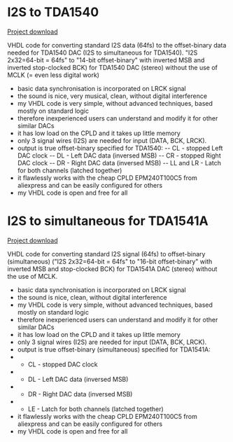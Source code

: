 
# I2S to TDA1540
[Project download](https://github.com/c2titan/I2S-TDA1540)

VHDL code for converting standard I2S data (64fs) to the offset-binary data needed for TDA1540 DAC (I2S to simultaneous for TDA1540).
"I2S 2x32=64-bit = 64fs" to "14-bit offset-binary" with inverted MSB and inverted stop-clocked BCK) for TDA1540 DAC (stereo) without the use of MCLK (= even less digital work)
- basic data synchronisation is incorporated on LRCK signal
- the sound is nice, very musical, clean, without digital interference
- my VHDL code is very simple, without advanced techniques, based mostly on standard logic
- therefore inexperienced users can understand and modify it for other similar DACs
- it has low load on the CPLD and it takes up little memory
- only 3 signal wires (I2S) are needed for input (DATA, BCK, LRCK).
- output is true offset-binary specified for TDA1540: -- CL - stopped Left DAC clock -- DL - Left DAC data (inversed MSB) -- CR - stopped Right DAC clock -- DR - Right DAC data (inversed MSB) -- LL and LR - Latch for both channels (latched together)
- it flawlessly works with the cheap CPLD EPM240T100C5 from aliexpress and can be easily configured for others
- my VHDL code is open and free for all


# I2S to simultaneous for TDA1541A
[Project download](https://github.com/c2titan/I2S-simultaneous-TDA1541A)

VHDL code for converting standard I2S signal (64fs) to offset-binary (simultaneous) ("I2S 2x32=64-bit = 64fs" to "16-bit offset-binary" with inverted MSB and stop-clocked BCK) for TDA1541A DAC (stereo) without the use of MCLK.
- basic data synchronisation is incorporated on LRCK signal
- the sound is nice, clean, without digital interference
- my VHDL code is very simple, without advanced techniques, based mostly on standard logic
- therefore inexperienced users can understand and modify it for other similar DACs
- it has low load on the CPLD and it takes up little memory
- only 3 signal wires (I2S) are needed for input (DATA, BCK, LRCK).
- output is true offset-binary (simultaneous) specified for TDA1541A: 
- - CL - stopped DAC clock 
- - DL - Left DAC data (inversed MSB) 
- - DR - Right DAC data (inversed MSB)
- - LE - Latch for both channels (latched together)
- it flawlessly works with the cheap CPLD EPM240T100C5 from aliexpress and can be easily configured for others
- my VHDL code is open and free for all
